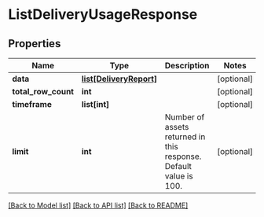# ListDeliveryUsageResponse

## Properties
Name | Type | Description | Notes
------------ | ------------- | ------------- | -------------
**data** | [**list[DeliveryReport]**](DeliveryReport.md) |  | [optional]
**total_row_count** | **int** |  | [optional]
**timeframe** | **list[int]** |  | [optional]
**limit** | **int** | Number of assets returned in this response. Default value is 100. | [optional]

[[Back to Model list]](../README.md#documentation-for-models) [[Back to API list]](../README.md#documentation-for-api-endpoints) [[Back to README]](../README.md)


